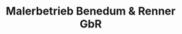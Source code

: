 ---
title: "Malerbetrieb Benedum & Renner GbR"
url: /rimbach/malerbetrieb-benedum-und-renner-gbr/
shop: Baumarkt
---